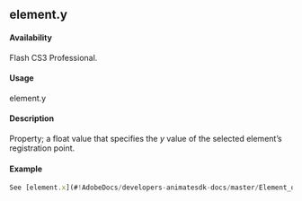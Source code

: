 ## element.y

#### Availability

Flash CS3 Professional.

#### Usage

element.y

#### Description

Property; a float value that specifies the *y* value of the selected element’s registration point.

#### Example

```javascript
See [element.x](#!AdobeDocs/developers-animatesdk-docs/master/Element_object/elemen26.md)

```